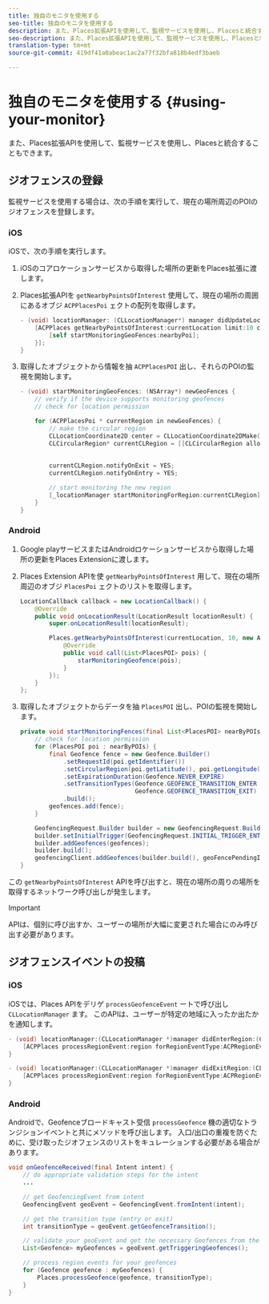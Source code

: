 ```yaml
---
title: 独自のモニタを使用する
seo-title: 独自のモニタを使用する
description: また、Places拡張APIを使用して、監視サービスを使用し、Placesと統合することもできます。
seo-description: また、Places拡張APIを使用して、監視サービスを使用し、Placesと統合することもできます。
translation-type: tm+mt
source-git-commit: 419df41a0abeac1ac2a77f32bfa818b4edf3baeb

---
```



# 独自のモニタを使用する {#using-your-monitor}

また、Places拡張APIを使用して、監視サービスを使用し、Placesと統合することもできます。

## ジオフェンスの登録

監視サービスを使用する場合は、次の手順を実行して、現在の場所周辺のPOIのジオフェンスを登録します。

### iOS

iOSで、次の手順を実行します。

1. iOSのコアロケーションサービスから取得した場所の更新をPlaces拡張に渡します。

1. Places拡張APIを `getNearbyPointsOfInterest` 使用して、現在の場所の周囲にあるオブジ `ACPPlacesPoi` ェクトの配列を取得します。

   ```objective-c
   - (void) locationManager: (CLLocationManager*) manager didUpdateLocations: (NSArray<CLLocation*>*) locations {
       [ACPPlaces getNearbyPointsOfInterest:currentLocation limit:10 callback: ^ (NSArray<ACPPlacesPoi*>* _Nullable nearbyPoi) {
           [self startMonitoringGeoFences:nearbyPoi];
       }];
   }
   ```

1. 取得したオブジェクトから情報を抽 `ACPPlacesPOI` 出し、それらのPOIの監視を開始します。

   ```objective-c
   - (void) startMonitoringGeoFences: (NSArray*) newGeoFences {
       // verify if the device supports monitoring geofences
       // check for location permission
   
       for (ACPPlacesPoi * currentRegion in newGeoFences) {
           // make the circular region
           CLLocationCoordinate2D center = CLLocationCoordinate2DMake(currentRegion.latitude, currentRegion.longitude);
           CLCircularRegion* currentCLRegion = [[CLCircularRegion alloc] initWithCenter:center
                                                                                 radius:currentRegion.radius
                                                                             identifier:currentRegion.identifier];
           currentCLRegion.notifyOnExit = YES;
           currentCLRegion.notifyOnEntry = YES;
   
           // start monitoring the new region
           [_locationManager startMonitoringForRegion:currentCLRegion];
       }
   }
   ```

### Android

1. Google playサービスまたはAndroidロケーションサービスから取得した場所の更新をPlaces Extensionに渡します。

1. Places Extension APIを使 `getNearbyPointsOfInterest` 用して、現在の場所周辺のオブジ `PlacesPoi` ェクトのリストを取得します。

   ```java
   LocationCallback callback = new LocationCallback() {
       @Override
       public void onLocationResult(LocationResult locationResult) {
           super.onLocationResult(locationResult);
   
           Places.getNearbyPointsOfInterest(currentLocation, 10, new AdobeCallback<List<PlacesPOI>>() {
               @Override
               public void call(List<PlacesPOI> pois) {
                   starMonitoringGeofence(pois);
               }
           });
       }
   };
   ```

1. 取得したオブジェクトからデータを抽 `PlacesPOI` 出し、POIの監視を開始します。

   ```java
   private void startMonitoringFences(final List<PlacesPOI> nearByPOIs) {
       // check for location permission
       for (PlacesPOI poi : nearByPOIs) {
           final Geofence fence = new Geofence.Builder()
               .setRequestId(poi.getIdentifier())
               .setCircularRegion(poi.getLatitude(), poi.getLongitude(), poi.getRadius())
               .setExpirationDuration(Geofence.NEVER_EXPIRE)
               .setTransitionTypes(Geofence.GEOFENCE_TRANSITION_ENTER |
                                   Geofence.GEOFENCE_TRANSITION_EXIT)
               .build();
           geofences.add(fence);
       }
   
       GeofencingRequest.Builder builder = new GeofencingRequest.Builder();
       builder.setInitialTrigger(GeofencingRequest.INITIAL_TRIGGER_ENTER);
       builder.addGeofences(geofences);
       builder.build();
       geofencingClient.addGeofences(builder.build(), geoFencePendingIntent)
   }
   ```


この `getNearbyPointsOfInterest` APIを呼び出すと、現在の場所の周りの場所を取得するネットワーク呼び出しが発生します。

>[!IMPORTANT]
>
>APIは、個別に呼び出すか、ユーザーの場所が大幅に変更された場合にのみ呼び出す必要があります。

## ジオフェンスイベントの投稿

### iOS

iOSでは、Places APIをデリゲ `processGeofenceEvent` ートで呼び出し `CLLocationManager` ます。 このAPIは、ユーザーが特定の地域に入ったか出たかを通知します。

```objective-c
- (void) locationManager:(CLLocationManager *)manager didEnterRegion:(CLRegion *)region {
    [ACPPlaces processRegionEvent:region forRegionEventType:ACPRegionEventTypeEntry];
}

- (void) locationManager:(CLLocationManager *)manager didExitRegion:(CLRegion *)region {
    [ACPPlaces processRegionEvent:region forRegionEventType:ACPRegionEventTypeExit];
}
```

### Android

Androidで、Geofenceブロードキャスト受信 `processGeofence` 機の適切なトランジションイベントと共にメソッドを呼び出します。 入口/出口の重複を防ぐために、受け取ったジオフェンスのリストをキュレーションする必要がある場合があります。

```java
void onGeofenceReceived(final Intent intent) {
    // do appropriate validation steps for the intent
    ...

    // get GeofencingEvent from intent
    GeofencingEvent geoEvent = GeofencingEvent.fromIntent(intent);

    // get the transition type (entry or exit)
    int transitionType = geoEvent.getGeofenceTransition();

    // validate your geoEvent and get the necessary Geofences from the list
    List<Geofence> myGeofences = geoEvent.getTriggeringGeofences();

    // process region events for your geofences
    for (Geofence geofence : myGeofences) {
        Places.processGeofence(geofence, transitionType);
    }
}
```
